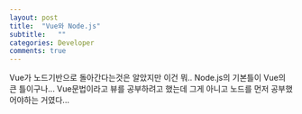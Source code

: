 ```yaml
---
layout: post
title:  "Vue와 Node.js"
subtitle:   ""
categories: Developer
comments: true
---
```


Vue가 노드기반으로 돌아간다는것은 알았지만 이건 뭐.. Node.js의 기본틀이 Vue의 큰 틀이구나...
Vue문법이라고 뷰를 공부하려고 했는데 그게 아니고 노드를 먼저 공부했어야하는 거였다...
